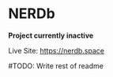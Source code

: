 # NERDb
__Project currently inactive__

Live Site:
https://nerdb.space

#TODO: Write rest of readme
